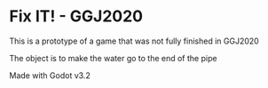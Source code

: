 # Fix IT! - GGJ2020

This is a prototype of a game that was not fully finished in GGJ2020

The object is to make the water go to the end of the pipe

Made with Godot v3.2
